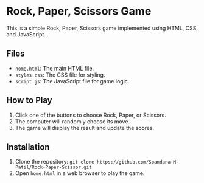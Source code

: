 # Rock, Paper, Scissors Game

This is a simple Rock, Paper, Scissors game implemented using HTML, CSS, and JavaScript.

## Files
- `home.html`: The main HTML file.
- `styles.css`: The CSS file for styling.
- `script.js`: The JavaScript file for game logic.

## How to Play
1. Click one of the buttons to choose Rock, Paper, or Scissors.
2. The computer will randomly choose its move.
3. The game will display the result and update the scores.

## Installation
1. Clone the repository: `git clone https://github.com/Spandana-M-Patil/Rock-Paper-Scissor.git`
2. Open `home.html` in a web browser to play the game.


